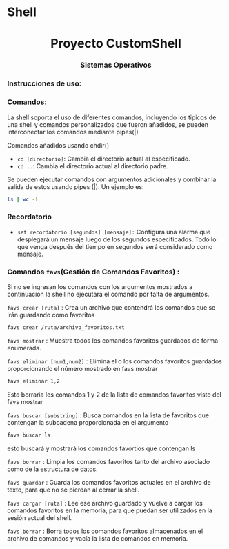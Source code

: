 # Shell
<h1 align="center">Proyecto CustomShell</h1>
<h3 align="center">Sistemas Operativos</h3>

### Instrucciones de uso:

### Comandos:

La shell soporta el uso de diferentes comandos, incluyendo los tipicos de una shell y comandos personalizados que fueron añadidos, se pueden interconectar los comandos mediante pipes(|)

Comandos añadidos usando chdir()
- `cd [directorio]`: Cambia el directorio actual al especificado.
- `cd ..`: Cambia el directorio actual al directorio padre.

Se pueden ejecutar comandos con argumentos adicionales y combinar la salida de estos usando pipes (|). Un ejemplo es:
```sh
ls | wc -l
```

### Recordatorio 
- `set recordatorio [segundos] [mensaje]:` Configura una alarma que desplegará un mensaje luego de los segundos especificados. Todo lo que venga después del 
tiempo en segundos será considerado como mensaje.

### Comandos `favs`(Gestión de Comandos Favoritos) :

Si no se ingresan los comandos con los argumentos mostrados a continuación la shell no ejecutara el comando por falta de argumentos.

`favs crear [ruta]` : Crea un archivo que contendrá los comandos que se irán guardando como favoritos
```sh
favs crear /ruta/archivo_favoritos.txt
```

`favs mostrar` : Muestra todos los comandos favoritos guardados de forma enumerada. 

`favs eliminar [num1,num2]` : Elimina el o los comandos favoritos guardados proporcionando el número
mostrado en favs mostrar
```sh
favs eliminar 1,2
```
Esto borraria los comandos 1 y 2 de la lista de comandos favoritos visto del favs mostrar

`favs buscar [substring]` : Busca comandos en la lista de favoritos que contengan la subcadena proporcionada en el argumento
```sh
favs buscar ls  
```
esto buscará y mostrará los comandos favortios que contengan ls

`favs borrar` : Limpia los comandos favoritos tanto del archivo asociado como de la estructura de datos.

`favs guardar` : Guarda los comandos favoritos actuales en el archivo de texto, para que no se pierdan al cerrar la shell.

`favs cargar [ruta]` : Lee ese archivo guardado y vuelve a cargar los comandos favoritos en la memoria, para que puedan ser utilizados en la sesión actual del shell.

`favs borrar` :  Borra todos los comandos favoritos almacenados en el archivo de comandos y vacía la lista de comandos en memoria.
